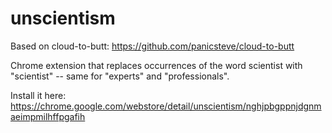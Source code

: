 unscientism
=============

Based on cloud-to-butt: https://github.com/panicsteve/cloud-to-butt

Chrome extension that replaces occurrences of the word scientist with "scientist" -- same for "experts" and "professionals".

Install it here: https://chrome.google.com/webstore/detail/unscientism/nghjpbgppnjdgnmaeimpmilhffpgafih




